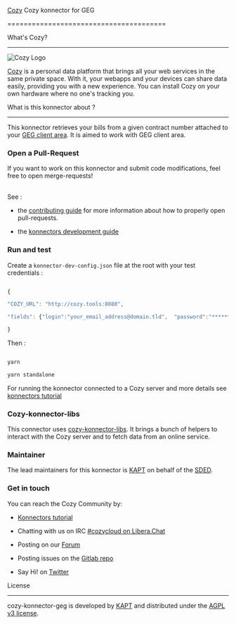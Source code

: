 
[Cozy][cozy] Cozy konnector for GEG

=======================================



What's Cozy?

------------



![Cozy Logo](https://cdn.rawgit.com/cozy/cozy-guidelines/master/templates/cozy_logo_small.svg)



[Cozy] is a personal data platform that brings all your web services in the same private space. With it, your webapps and your devices can share data easily, providing you with a new experience. You can install Cozy on your own hardware where no one's tracking you.



What is this konnector about ?

------------------------------



This konnector retrieves your bills from a given contract number attached to your [GEG client area](https://monagence.geg.fr/). It is aimed to work with GEG client area.


### Open a Pull-Request

If you want to work on this konnector and submit code modifications, feel free to open merge-requests!

</br>See :

* the [contributing guide][contribute] for more information about how to properly open pull-requests.

* the [konnectors development guide](https://docs.cozy.io/en/tutorials/konnector/)



### Run and test



Create a `konnector-dev-config.json` file at the root with your test credentials :



```javascript

{

"COZY_URL": "http://cozy.tools:8080",

"fields": {"login":"your_email_address@domain.tld",  "password":"********"}

}

```

Then :



```sh

yarn

yarn standalone

```

For running the konnector connected to a Cozy server and more details see [konnectors tutorial](https://docs.cozy.io/en/tutorials/konnector/)



### Cozy-konnector-libs



This connector uses [cozy-konnector-libs](https://github.com/cozy/cozy-konnector-libs). It brings a bunch of helpers to interact with the Cozy server and to fetch data from an online service.



### Maintainer



The lead maintainers for this konnector is [KAPT](https://www.kapt.mobi/) on behalf of the [SDED](https://www.sded.org/).




### Get in touch



You can reach the Cozy Community by:



-  [Konnectors tutorial](https://docs.cozy.io/en/tutorials/konnector/)

- Chatting with us on IRC [#cozycloud on Libera.Chat][libera]

- Posting on our [Forum]

- Posting issues on the [Gitlab repo][gitlab]

- Say Hi! on [Twitter]




License

-------



cozy-konnector-geg is developed by [KAPT](https://www.kapt.mobi/) and distributed under the [AGPL v3 license][agpl-3.0].



[cozy]:  https://cozy.io  "Cozy Cloud"

[agpl-3.0]:  https://www.gnu.org/licenses/agpl-3.0.html

[libera]:  https://web.libera.chat/#cozycloud

[forum]:  https://forum.cozy.io/

[gitlab]: https://gitlab.com/kapt/open-source/cozy-konnector-geg

[nodejs]:  https://nodejs.org/

[standard]:  https://standardjs.com

[twitter]:  https://twitter.com/mycozycloud

[webpack]:  https://webpack.js.org

[yarn]:  https://yarnpkg.com

[travis]:  https://travis-ci.org

[contribute]:  CONTRIBUTING.md
